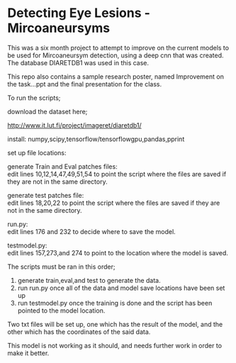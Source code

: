 # Detecting Eye Lesions - Mircoaneursyms

This was a six month project to attempt to improve on the current models to be used for Mircoaneursym detection, using a deep cnn that was created. The database DIARETDB1 was used in this case.

This repo also contains a sample research poster, named Improvement on the task...ppt and the final presentation for the class.

To run the scripts;

download the dataset here;

http://www.it.lut.fi/project/imageret/diaretdb1/

install:
numpy,scipy,tensorflow/tensorflowgpu,pandas,pprint

set up file locations:

generate Train and Eval patches files: </br>
edit lines 10,12,14,47,49,51,54 to point the script where the files are saved if they are not in the same directory.</br>

generate test patches file:</br>
edit lines 18,20,22 to point the script where the files are saved if they are not in the same directory.</br>

run.py:</br>
edit lines 176 and 232 to decide where to save the model.</br>

testmodel.py:</br>
edit lines 157,273,and 274 to point to the location where the model is saved.</br>

The scripts must be ran in this order;
1. generate train,eval,and test to generate the data.
2. run run.py once all of the data and model save locations have been set up
3. run testmodel.py once the training is done and the script has been pointed to the model location.

Two txt files will be set up, one which has the result of the model, and the other which has the coordinates of the said data.

This model is not working as it should, and needs further work in order to make it better.
